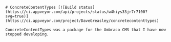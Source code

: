 	# ConcreteContentTypes [![Build status](https://ci.appveyor.com/api/projects/status/w4hiys33jr7r7100?svg=true)](https://ci.appveyor.com/project/DaveGreasley/concretecontenttypes)

	ConcreteContentTypes was a package for the Umbraco CMS that I have now stopped developing.